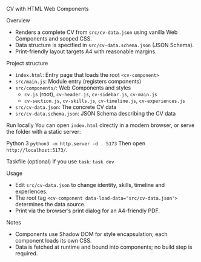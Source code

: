 CV with HTML Web Components

Overview
- Renders a complete CV from `src/cv-data.json` using vanilla Web Components and scoped CSS.
- Data structure is specified in `src/cv-data.schema.json` (JSON Schema).
- Print-friendly layout targets A4 with reasonable margins.

Project structure
- `index.html`: Entry page that loads the root `<cv-component>`
- `src/main.js`: Module entry (registers components)
- `src/components/`: Web Components and styles
  - `cv.js` (root), `cv-header.js`, `cv-sidebar.js`, `cv-main.js`
  - `cv-section.js`, `cv-skills.js`, `cv-timeline.js`, `cv-experiences.js`
- `src/cv-data.json`: The concrete CV data
- `src/cv-data.schema.json`: JSON Schema describing the CV data

Run locally
You can open `index.html` directly in a modern browser, or serve the folder with a static server:

Python 3
`python3 -m http.server -d . 5173`
Then open `http://localhost:5173/`.

Taskfile (optional)
If you use `task`:
`task dev`

Usage
- Edit `src/cv-data.json` to change identity, skills, timeline and experiences.
- The root tag `<cv-component data-load-data="src/cv-data.json">` determines the data source.
- Print via the browser’s print dialog for an A4-friendly PDF.

Notes
- Components use Shadow DOM for style encapsulation; each component loads its own CSS.
- Data is fetched at runtime and bound into components; no build step is required.
